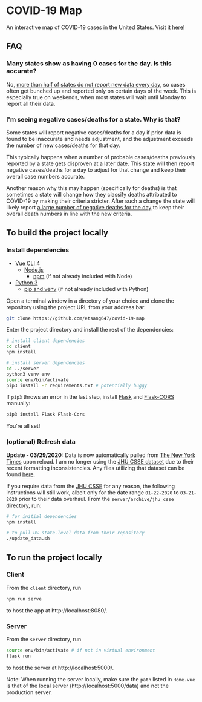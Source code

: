 # COVID-19 Map

An interactive map of COVID-19 cases in the United States. Visit it [here](https://covid-map-usa.herokuapp.com/)!

## FAQ

### Many states show as having 0 cases for the day. Is this accurate?

No, [more than half of states do not report new data every day](https://www.washingtonpost.com/graphics/2020/national/coronavirus-us-cases-deaths/?state=US), so cases often get bunched up and reported only on certain days of the week. This is especially true on weekends, when most states will wait until Monday to report all their data.

### I'm seeing negative cases/deaths for a state. Why is that?

Some states will report negative cases/deaths for a day if prior data is found to be inaccurate and needs adjustment, and the adjustment exceeds the number of new cases/deaths for that day.

This typically happens when a number of probable cases/deaths previously reported by a state gets disproven at a later date. This state will then report negative cases/deaths for a day to adjust for that change and keep their overall case numbers accurate.

Another reason why this may happen (specifically for deaths) is that sometimes a state will change how they classify deaths attributed to COVID-19 by making their criteria stricter. After such a change the state will likely report [a large number of negative deaths for the day](https://www.boston.com/news/coronavirus/2022/03/10/covid-19-deaths-massachusetts-adjusted-count/) to keep their overall death numbers in line with the new criteria.

## To build the project locally

### Install dependencies

- [Vue CLI 4](https://cli.vuejs.org/)
  - [Node.js](https://nodejs.org/)
    - [npm](https://www.npmjs.com/) (if not already included with Node)
- [Python 3](https://www.python.org/)
  - [pip and venv](https://packaging.python.org/guides/installing-using-pip-and-virtual-environments/) (if not already included with Python)

Open a terminal window in a directory of your choice and clone the repository using the project URL from your address bar:

```bash
git clone https://github.com/etsang647/covid-19-map
```

Enter the project directory and install the rest of the dependencies:

```bash
# install client dependencies
cd client
npm install

# install server dependencies
cd ../server
python3 venv env
source env/bin/activate
pip3 install -r requirements.txt # potentially buggy
```

If `pip3` throws an error in the last step, install [Flask](https://pypi.org/project/Flask/) and [Flask-CORS](https://pypi.org/project/Flask-Cors/) manually:

```bash
pip3 install Flask Flask-Cors
```

You're all set!

### (optional) Refresh data

**Update - 03/29/2020:** Data is now automatically pulled from [The New York Times](https://github.com/nytimes/covid-19-data) upon reload. I am no longer using the [JHU CSSE dataset](https://github.com/CSSEGISandData/COVID-19) due to their recent formatting inconsistencies. Any files utilizing that dataset can be found [here](https://github.com/etsang647/covid-19-map/tree/master/server/archive/jhu_csse).

If you require data from the [JHU CSSE](https://github.com/CSSEGISandData/COVID-19) for any reason, the following instructions will still work, albeit only for the date range `01-22-2020` to `03-21-2020` prior to their data overhaul. From the `server/archive/jhu_csse` directory, run:

```bash
# for initial dependencies
npm install

# to pull US state-level data from their repository
./update_data.sh
```

## To run the project locally

### Client

From the `client` directory, run

```bash
npm run serve
```

to host the app at http://localhost:8080/.

### Server

From the `server` directory, run

```bash
source env/bin/activate # if not in virtual environment
flask run
```

to host the server at http://localhost:5000/.

Note: When running the server locally, make sure the `path` listed in `Home.vue`
is that of the local server (http://localhost:5000/data) and not the
production server.

